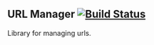 ## URL Manager [![Build Status](https://api.travis-ci.org/gunins/urlmanager.svg?branch=master)](https://travis-ci.org/gunins/urlmanager)

Library for managing urls.

